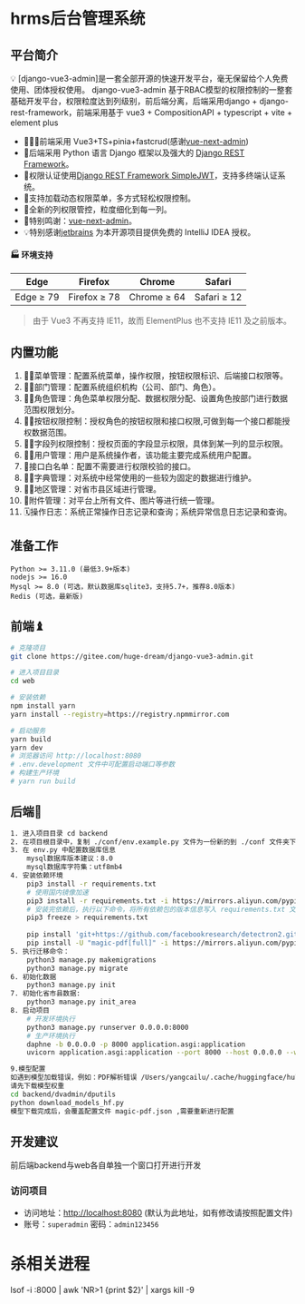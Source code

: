 # hrms后台管理系统
## 平台简介

💡 [django-vue3-admin]是一套全部开源的快速开发平台，毫无保留给个人免费使用、团体授权使用。
    django-vue3-admin 基于RBAC模型的权限控制的一整套基础开发平台，权限粒度达到列级别，前后端分离，后端采用django + django-rest-framework，前端采用基于 vue3 + CompositionAPI + typescript + vite + element plus




* 🧑‍🤝‍🧑前端采用 Vue3+TS+pinia+fastcrud(感谢[vue-next-admin](https://lyt-top.gitee.io/vue-next-admin-doc-preview/))
* 👭后端采用 Python 语言 Django 框架以及强大的 [Django REST Framework](https://pypi.org/project/djangorestframework)。
* 👫权限认证使用[Django REST Framework SimpleJWT](https://pypi.org/project/djangorestframework-simplejwt)，支持多终端认证系统。
* 👬支持加载动态权限菜单，多方式轻松权限控制。
* 👬全新的列权限管控，粒度细化到每一列。
* 💏特别鸣谢：[vue-next-admin](https://lyt-top.gitee.io/vue-next-admin-doc-preview/)。
* 💡特别感谢[jetbrains](https://www.jetbrains.com/) 为本开源项目提供免费的 IntelliJ IDEA 授权。

#### 🏭 环境支持

| Edge      | Firefox      | Chrome      | Safari      |
| --------- | ------------ | ----------- | ----------- |
| Edge ≥ 79 | Firefox ≥ 78 | Chrome ≥ 64 | Safari ≥ 12 |

> 由于 Vue3 不再支持 IE11，故而 ElementPlus 也不支持 IE11 及之前版本。

## 内置功能

1.  👨‍⚕️菜单管理：配置系统菜单，操作权限，按钮权限标识、后端接口权限等。
2.  🧑‍⚕️部门管理：配置系统组织机构（公司、部门、角色）。
3.  👩‍⚕️角色管理：角色菜单权限分配、数据权限分配、设置角色按部门进行数据范围权限划分。
4.  🧑‍🎓按钮权限控制：授权角色的按钮权限和接口权限,可做到每一个接口都能授权数据范围。
5.  🧑‍🎓字段列权限控制：授权页面的字段显示权限，具体到某一列的显示权限。
7.  👨‍🎓用户管理：用户是系统操作者，该功能主要完成系统用户配置。
8.  👬接口白名单：配置不需要进行权限校验的接口。
9.  🧑‍🔧字典管理：对系统中经常使用的一些较为固定的数据进行维护。
10.  🧑‍🔧地区管理：对省市县区域进行管理。
11.  📁附件管理：对平台上所有文件、图片等进行统一管理。
12.  🗓️操作日志：系统正常操作日志记录和查询；系统异常信息日志记录和查询。

## 准备工作
~~~
Python >= 3.11.0 (最低3.9+版本)
nodejs >= 16.0
Mysql >= 8.0 (可选，默认数据库sqlite3，支持5.7+，推荐8.0版本)
Redis (可选，最新版)
~~~

## 前端♝

```bash
# 克隆项目
git clone https://gitee.com/huge-dream/django-vue3-admin.git

# 进入项目目录
cd web

# 安装依赖
npm install yarn
yarn install --registry=https://registry.npmmirror.com

# 启动服务
yarn build
yarn dev
# 浏览器访问 http://localhost:8080
# .env.development 文件中可配置启动端口等参数
# 构建生产环境
# yarn run build
```



## 后端💈

~~~bash
1. 进入项目目录 cd backend
2. 在项目根目录中，复制 ./conf/env.example.py 文件为一份新的到 ./conf 文件夹下，并重命名为 env.py
3. 在 env.py 中配置数据库信息
	mysql数据库版本建议：8.0
	mysql数据库字符集：utf8mb4
4. 安装依赖环境
	pip3 install -r requirements.txt
	# 使用国内镜像加速
	pip3 install -r requirements.txt -i https://mirrors.aliyun.com/pypi/simple/
	# 安装完依赖后，执行以下命令，将所有依赖包的版本信息写入 requirements.txt 文件中
	pip3 freeze > requirements.txt
	
	pip install 'git+https://github.com/facebookresearch/detectron2.git'
	pip install -U "magic-pdf[full]" -i https://mirrors.aliyun.com/pypi/simple
5. 执行迁移命令：
	python3 manage.py makemigrations
	python3 manage.py migrate
6. 初始化数据
	python3 manage.py init
7. 初始化省市县数据:
	python3 manage.py init_area
8. 启动项目
	# 开发环境执行
	python3 manage.py runserver 0.0.0.0:8000
	# 生产环境执行
	daphne -b 0.0.0.0 -p 8000 application.asgi:application
  	uvicorn application.asgi:application --port 8000 --host 0.0.0.0 --workers 4

9.模型配置
如遇到模型加载错误，例如：PDF解析错误 /Users/yangcailu/.cache/huggingface/hub/models--opendatalab--PDF-Extract-Kit-1.0/snapshots/95817b4b2321769155f05c8d7e2f5a6b6da9e662/models/OCR/paddleocr_torch/ch_PP-OCRv4_rec_server_doc_infer.pth is not existed.
请先下载模型权重
cd backend/dvadmin/dputils
python download_models_hf.py
模型下载完成后，会覆盖配置文件 magic-pdf.json ,需要重新进行配置

~~~
## 开发建议
前后端backend与web各自单独一个窗口打开进行开发

### 访问项目

- 访问地址：[http://localhost:8080](http://localhost:8080) (默认为此地址，如有修改请按照配置文件)
- 账号：`superadmin` 密码：`admin123456`

# 杀相关进程
lsof -i :8000 | awk 'NR>1 {print $2}' | xargs kill -9      